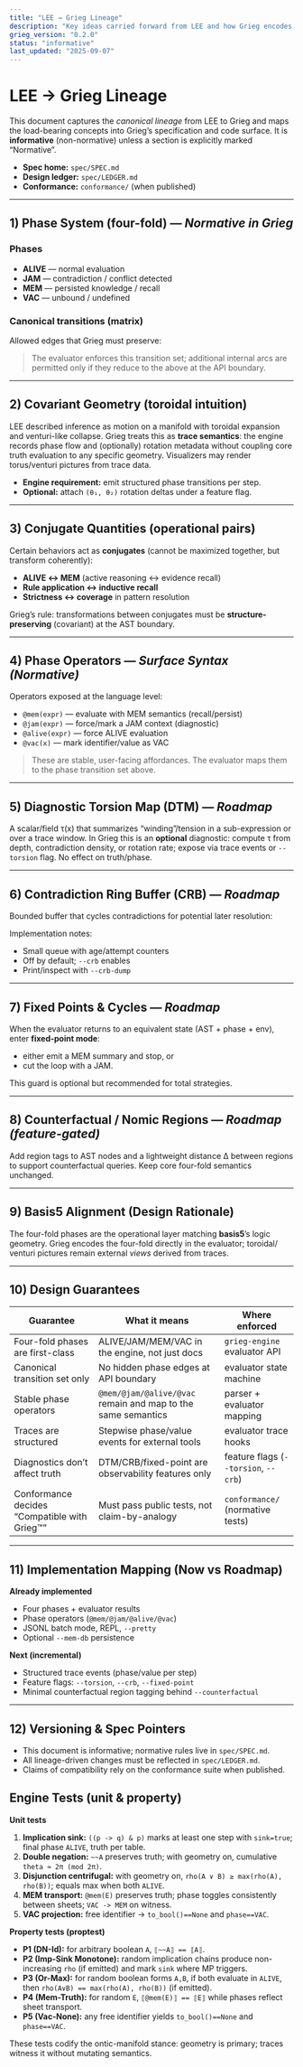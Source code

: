 ```yaml
---
title: "LEE → Grieg Lineage"
description: "Key ideas carried forward from LEE and how Grieg encodes them."
grieg_version: "0.2.0"
status: "informative"
last_updated: "2025-09-07"
---
```


# LEE → Grieg Lineage

This document captures the *canonical lineage* from LEE to Grieg and maps
the load-bearing concepts into Grieg’s specification and code surface.
It is **informative** (non-normative) unless a section is explicitly
marked “Normative”.

- **Spec home:** `spec/SPEC.md`
- **Design ledger:** `spec/LEDGER.md`
- **Conformance:** `conformance/` (when published)

---

## 1) Phase System (four-fold) — *Normative in Grieg*

### Phases
- **ALIVE** — normal evaluation
- **JAM** — contradiction / conflict detected
- **MEM** — persisted knowledge / recall
- **VAC** — unbound / undefined

### Canonical transitions (matrix)
Allowed edges that Grieg must preserve:


> The evaluator enforces this transition set; additional internal arcs are
> permitted only if they reduce to the above at the API boundary.

---

## 2) Covariant Geometry (toroidal intuition)

LEE described inference as motion on a manifold with toroidal expansion
and venturi-like collapse. Grieg treats this as **trace semantics**:
the engine records phase flow and (optionally) rotation metadata without
coupling core truth evaluation to any specific geometry. Visualizers may
render torus/venturi pictures from trace data.

- **Engine requirement:** emit structured phase transitions per step.
- **Optional:** attach `(θ₁, θ₂)` rotation deltas under a feature flag.

---

## 3) Conjugate Quantities (operational pairs)

Certain behaviors act as **conjugates** (cannot be maximized together,
but transform coherently):

- **ALIVE ↔ MEM** (active reasoning ↔ evidence recall)
- **Rule application ↔ inductive recall**
- **Strictness ↔ coverage** in pattern resolution

Grieg’s rule: transformations between conjugates must be **structure-preserving**
(covariant) at the AST boundary.

---

## 4) Phase Operators — *Surface Syntax (Normative)*

Operators exposed at the language level:

- `@mem(expr)` — evaluate with MEM semantics (recall/persist)
- `@jam(expr)` — force/mark a JAM context (diagnostic)
- `@alive(expr)` — force ALIVE evaluation
- `@vac(x)` — mark identifier/value as VAC

> These are stable, user-facing affordances. The evaluator maps them to the
> phase transition set above.

---

## 5) Diagnostic Torsion Map (DTM) — *Roadmap*

A scalar/field τ(x) that summarizes “winding”/tension in a sub-expression
or over a trace window. In Grieg this is an **optional** diagnostic:
compute τ from depth, contradiction density, or rotation rate; expose via
trace events or `--torsion` flag. No effect on truth/phase.

---

## 6) Contradiction Ring Buffer (CRB) — *Roadmap*

Bounded buffer that cycles contradictions for potential later resolution:


Implementation notes:
- Small queue with age/attempt counters
- Off by default; `--crb` enables
- Print/inspect with `--crb-dump`

---

## 7) Fixed Points & Cycles — *Roadmap*

When the evaluator returns to an equivalent state (AST + phase + env),
enter **fixed-point mode**:

- either emit a MEM summary and stop, or
- cut the loop with a JAM.

This guard is optional but recommended for total strategies.

---

## 8) Counterfactual / Nomic Regions — *Roadmap (feature-gated)*

Add region tags to AST nodes and a lightweight distance Δ between regions
to support counterfactual queries. Keep core four-fold semantics unchanged.

---

## 9) Basis5 Alignment (Design Rationale)

The four-fold phases are the operational layer matching **basis5**’s logic
geometry. Grieg encodes the four-fold directly in the evaluator; toroidal/
venturi pictures remain external *views* derived from traces.

---

## 10) Design Guarantees

| Guarantee                                | What it means                                                          | Where enforced                       |
|---|---|---|
| Four-fold phases are first-class         | ALIVE/JAM/MEM/VAC in the engine, not just docs                         | `grieg-engine` evaluator API         |
| Canonical transition set only            | No hidden phase edges at API boundary                                  | evaluator state machine              |
| Stable phase operators                   | `@mem/@jam/@alive/@vac` remain and map to the same semantics           | parser + evaluator mapping           |
| Traces are structured                    | Stepwise phase/value events for external tools                         | evaluator trace hooks                |
| Diagnostics don’t affect truth           | DTM/CRB/fixed-point are observability features only                    | feature flags (`--torsion`, `--crb`) |
| Conformance decides “Compatible with Grieg™” | Must pass public tests, not claim-by-analogy                          | `conformance/` (normative tests)     |

---

## 11) Implementation Mapping (Now vs Roadmap)

**Already implemented**
- Four phases + evaluator results
- Phase operators (`@mem/@jam/@alive/@vac`)
- JSONL batch mode, REPL, `--pretty`
- Optional `--mem-db` persistence

**Next (incremental)**
- Structured trace events (phase/value per step)
- Feature flags: `--torsion`, `--crb`, `--fixed-point`
- Minimal counterfactual region tagging behind `--counterfactual`

---

## 12) Versioning & Spec Pointers

- This document is informative; normative rules live in `spec/SPEC.md`.
- All lineage-driven changes must be reflected in `spec/LEDGER.md`.
- Claims of compatibility rely on the conformance suite when published.

## Engine Tests (unit & property)

**Unit tests**
1. **Implication sink:** `((p -> q) & p)` marks at least one step with `sink=true`; final phase `ALIVE`, truth per table.
2. **Double negation:** `~~A` preserves truth; with geometry on, cumulative `theta ≈ 2π (mod 2π)`.
3. **Disjunction centrifugal:** with geometry on, `rho(A ∨ B) ≥ max(rho(A), rho(B))`; equals max when both `ALIVE`.
4. **MEM transport:** `@mem(E)` preserves truth; phase toggles consistently between sheets; `VAC -> MEM` on witness.
5. **VAC projection:** free identifier → `to_bool()==None` and `phase==VAC`.

**Property tests (proptest)**
- **P1 (DN-Id):** for arbitrary boolean `A`, `⟦~~A⟧ == ⟦A⟧`.  
- **P2 (Imp-Sink Monotone):** random implication chains produce non-increasing `rho` (if emitted) and mark `sink` where MP triggers.  
- **P3 (Or-Max):** for random boolean forms `A,B`, if both evaluate in `ALIVE`, then `rho(A∨B) == max(rho(A), rho(B))` (if emitted).  
- **P4 (Mem-Truth):** for random `E`, `⟦@mem(E)⟧ == ⟦E⟧` while phases reflect sheet transport.  
- **P5 (Vac-None):** any free identifier yields `to_bool()==None` and `phase==VAC`.

These tests codify the ontic-manifold stance: geometry is primary; traces witness it without mutating semantics.
